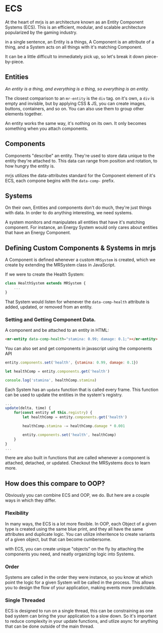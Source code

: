 # ECS

At the heart of mrjs is an architecture known as an Entity Component Systems (ECS). This is an efficient, modular, and scalable architecture popularized by the gaming industry. 

in a single sentence, an Entity is a things, A Component is an attribute of a thing, and a System acts on all things with it's matching Component. 

It can be a little difficult to immediately pick up, so let's break it down piece-by-piece. 

## Entities

_An entity is a thing, and everything is a thing, so everything is an entity._

The closest comparison to an `mr-entity` is the `div` tag. on it's own, a `div` is empty and invisble, but by applying CSS & JS, you can create images, buttons, containers, and so on. You can also use them to group other elements together.

An entity works the same way, it's nothing on its own. It only becomes something when you attach components.

## Components

Components "describe" an entity. They're used to store data unique to the entity they're attached to. This data can range from position and rotation, to how hungry the entity is.

mrjs utilizes the data-attributes standard for the Component element of it's ECS, each compone begins with the `data-comp-` prefix.

## Systems

On their own, Entities and components don't do much, they're just things with data. In order to do anything interesting, we need systems.

A system monitors and manipulates all entities that have it's matching component. For instance, an Energy System would only cares about entities that have an Energy Component.

## Defining Custom Components & Systems in mrjs

A Component is defined whenever a custom `MRSystem` is created, which we create by extending the MRSystem class in JavaScript. 

If we were to create the Health System:

```js
class HealthSystem extends MRSystem {
    ...
}
```
That System would listen for whenever the `data-comp-health` attribute is added, updated, or removed from an entity.

### Setting and Getting Component Data.

A component and be attached to an entity in HTML:

```html
<mr-entity data-comp-health="stamina: 0.99; damage: 0.1;"></mr-entity>
```
You can also set and get components in javascript using the components API

```js
entity.components.set('health', {stamina: 0.99, damage: 0.1})

let healthComp = entity.components.get('health')

console.log('stamina', healthComp.stamina)

```
Each System has an `update` function that is called every frame. This function can be used to update the entities in the system's registry. 

```js
...
update(delta, time) {
    for(const entity of this.registry) {
        let healthComp = entity.components.get('health')

        healthComp.stamina -= healthComp.damage * 0.001

        entity.components.set('health', healthComp)
    }
}
...
```

there are also built in functions that are called whenever a component is attached, detached, or updated. Checkout the MRSystems docs to learn more.

## How does this compare to OOP?

Obviously you can combine ECS and OOP, we do. But here are a couple ways in which they differ.

### Flexibility

In many ways, the ECS is a lot more flexible. In OOP, each Object of a given type is created using the same blue print, and they all have the same attributes and duplicate logic. You can utilize inheritence to create variants of a given object, but that can become cumbersome. 

with ECS, you can create unique "objects" on the fly by attaching the components you need, and neatly organizing logic into Systems.

### Order

Systems are called in the order they were instance, so you know at which point the logic for a given System will be called in the process. This allows you to design the flow of your application, making events more predictable.

### Single Threaded

ECS is designed to run on a single thread, this can be constraining as one bad system can bring the your application to a slow down. So it's important to reduce complexity in your update functions, and utlize async for anything that can be done outside of the main thread.